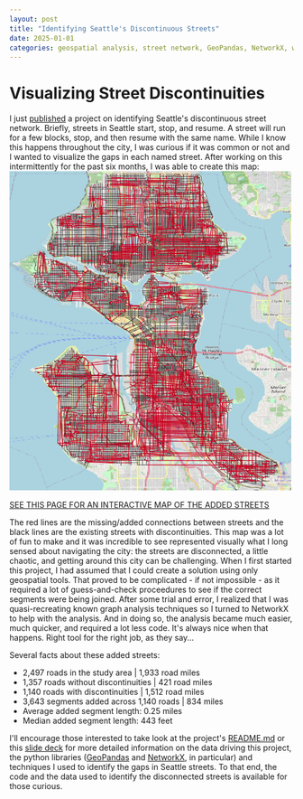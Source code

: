 ```yaml
---
layout: post
title: "Identifying Seattle's Discontinuous Streets"
date: 2025-01-01
categories: geospatial analysis, street network, GeoPandas, NetworkX, webmap
---
```


# Visualizing Street Discontinuities
I just [published](https://github.com/mike-babb/seattle_streets) a project on identifying Seattle's discontinuous street network. Briefly, streets in Seattle start, stop, and resume. A street will run for a few blocks, stop, and then resume with the same name. While I know this happens throughout the city, I was curious if it was common or not and I wanted to visualize the gaps in each named street. After working on this intermittently for the past six months, I was able to create this map:  
<img src="https://raw.githubusercontent.com/mike-babb/seattle_streets/main/graphics/ex_02_overall.png" alt="overall" width="500" height="565"/>  

[SEE THIS PAGE FOR AN INTERACTIVE MAP OF THE ADDED STREETS](/media/discontinuous_streets.html)

The red lines are the missing/added connections between streets and the black lines are the existing streets with discontinuities. This map was a lot of fun to make and it was incredible to see represented visually what I long sensed about navigating the city: the streets are disconnected, a little chaotic, and getting around this city can be challenging. When I first started this project, I had assumed that I could create a solution using only geospatial tools. That proved to be complicated - if not impossible - as it required a lot of guess-and-check proceedures to see if the correct segments were being joined. After some trial and error, I realized that I was quasi-recreating known graph analysis techniques so I turned to NetworkX to help with the analysis. And in doing so, the analysis became much easier, much quicker, and required a lot less code. It's always nice when that happens. Right tool for the right job, as they say...

Several facts about these added streets:

* 2,497 roads in the study area | 1,933 road miles
* 1,357 roads without discontinuities | 421 road miles  
* 1,140 roads with discontinuities | 1,512 road miles  
* 3,643 segments added across 1,140 roads | 834 miles   
* Average added segment length: 0.25 miles
* Median added segment length: 443 feet  

I'll encourage those interested to take look at the project's [README.md](https://github.com/mike-babb/seattle_streets/blob/main/README.md) or this [slide deck](https://github.com/mike-babb/seattle_streets/blob/main/seattles_disconnected_streets_2024_11_20.pptx) for more detailed information on the data driving this project, the python libraries ([GeoPandas](https://geopandas.org/en/stable/getting_started/introduction.html) and [NetworkX](https://networkx.org/), in particular) and techniques I used to identify the gaps in Seattle streets. To that end, the code and the data used to identify the disconnected streets is available for those curious. 